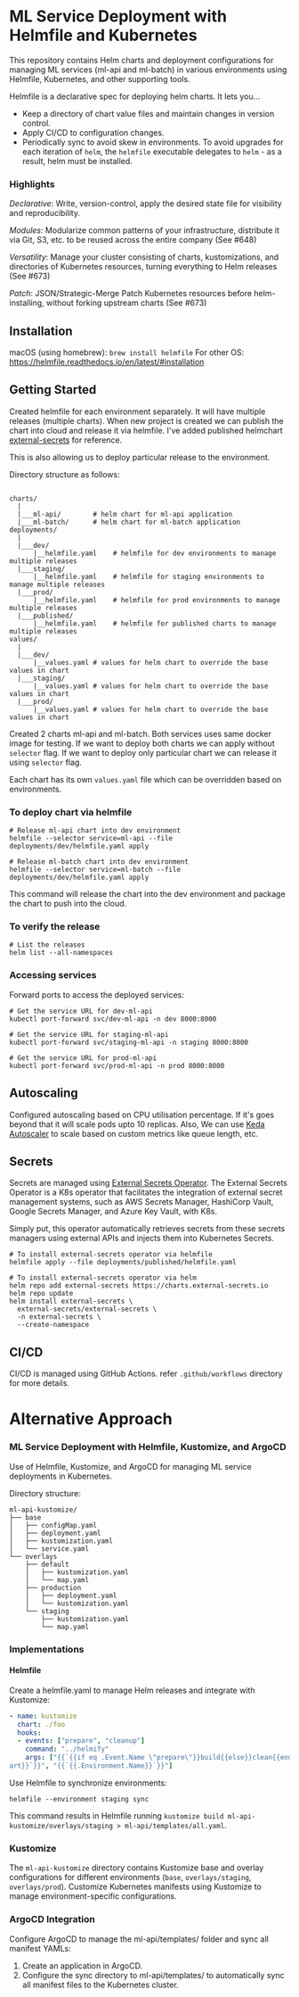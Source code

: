 # ML Service Deployment with Helmfile and Kubernetes
This repository contains Helm charts and deployment configurations for managing ML services (ml-api and ml-batch) in various environments using Helmfile, Kubernetes, and other supporting tools.

Helmfile is a declarative spec for deploying helm charts. It lets you...

 - Keep a directory of chart value files and maintain changes in version control.
 - Apply CI/CD to configuration changes.
 - Periodically sync to avoid skew in environments.
To avoid upgrades for each iteration of `helm`, the `helmfile` executable delegates to `helm` - as a result, helm must be installed.

### Highlights
*Declarative*: Write, version-control, apply the desired state file for visibility and reproducibility.

*Modules*: Modularize common patterns of your infrastructure, distribute it via Git, S3, etc. to be reused across the entire company (See #648)

*Versatility*: Manage your cluster consisting of charts, kustomizations, and directories of Kubernetes resources, turning everything to Helm releases (See #673)

*Patch*: JSON/Strategic-Merge Patch Kubernetes resources before helm-installing, without forking upstream charts (See #673)

## Installation

macOS (using homebrew): `brew install helmfile`
For other OS: https://helmfile.readthedocs.io/en/latest/#installation

## Getting Started
Created helmfile for each environment separately. It will have multiple releases (multiple charts). When new project is created we can publish the chart into cloud and release it via helmfile. I've added published helmchart [external-secrets](deployments/published/helmfile.yaml) for reference.

This is also allowing us to deploy particular release to the environment. 

Directory structure as follows:
```

charts/
  |
  |___ml-api/        # helm chart for ml-api application
  |___ml-batch/      # helm chart for ml-batch application
deployments/
  |
  |___dev/
      |__helmfile.yaml    # helmfile for dev environments to manage multiple releases
  |___staging/
      |__helmfile.yaml    # helmfile for staging environments to manage multiple releases
  |___prod/
      |__helmfile.yaml    # helmfile for prod environments to manage multiple releases
  |___published/
      |__helmfile.yaml    # helmfile for published charts to manage multiple releases
values/
  |
  |___dev/
      |__values.yaml # values for helm chart to override the base values in chart
  |___staging/
      |__values.yaml # values for helm chart to override the base values in chart
  |___prod/
      |__values.yaml # values for helm chart to override the base values in chart
```
Created 2 charts ml-api and ml-batch. Both services uses same docker image for testing. If we want to deploy both charts we can apply without `selector` flag. If we want to deploy only particular chart we can release it using `selector` flag.

Each chart has its own `values.yaml` file which can be overridden based on environments. 


### To deploy chart via helmfile
```shell
# Release ml-api chart into dev environment
helmfile --selector service=ml-api --file deployments/dev/helmfile.yaml apply

# Release ml-batch chart into dev environment
helmfile --selector service=ml-batch --file deployments/dev/helmfile.yaml apply
```
This command will release the chart into the dev environment and package the chart to push into the cloud.

### To verify the release
```shell
# List the releases
helm list --all-namespaces
```
### Accessing services
Forward ports to access the deployed services:
```shell
# Get the service URL for dev-ml-api
kubectl port-forward svc/dev-ml-api -n dev 8000:8000

# Get the service URL for staging-ml-api
kubectl port-forward svc/staging-ml-api -n staging 8000:8000

# Get the service URL for prod-ml-api
kubectl port-forward svc/prod-ml-api -n prod 8000:8000
```


## Autoscaling
Configured autoscaling based on CPU utilisation percentage. If it's goes beyond that it will scale pods upto 10 replicas. Also, We can use [Keda Autoscaler](https://keda.sh/) to scale based on custom metrics like queue length, etc.

## Secrets
Secrets are managed using [External Secrets Operator](https://github.com/external-secrets/external-secrets?ref=blog.gitguardian.com).
The External Secrets Operator is a K8s operator that facilitates the integration of external secret management systems, such as AWS Secrets Manager, HashiCorp Vault, Google Secrets Manager, and Azure Key Vault, with K8s.

Simply put, this operator automatically retrieves secrets from these secrets managers using external APIs and injects them into Kubernetes Secrets.

```shell
# To install external-secrets operator via helmfile
helmfile apply --file deployments/published/helmfile.yaml

# To install external-secrets operator via helm
helm repo add external-secrets https://charts.external-secrets.io
helm repo update
helm install external-secrets \
  external-secrets/external-secrets \
  -n external-secrets \
  --create-namespace
```

## CI/CD
CI/CD is managed using GitHub Actions. refer `.github/workflows` directory for more details.


# Alternative Approach
### ML Service Deployment with Helmfile, Kustomize, and ArgoCD
Use of Helmfile, Kustomize, and ArgoCD for managing ML service deployments in Kubernetes. 

Directory structure:
```
ml-api-kustomize/
├── base
│   ├── configMap.yaml
│   ├── deployment.yaml
│   ├── kustomization.yaml
│   └── service.yaml
└── overlays
    ├── default
    │   ├── kustomization.yaml
    │   └── map.yaml
    ├── production
    │   ├── deployment.yaml
    │   └── kustomization.yaml
    └── staging
        ├── kustomization.yaml
        └── map.yaml
```
### Implementations
#### Helmfile
Create a helmfile.yaml to manage Helm releases and integrate with Kustomize:

```yaml
- name: kustomize
  chart: ./foo
  hooks:
  - events: ["prepare", "cleanup"]
    command: "../helmify"
    args: ["{{`{{if eq .Event.Name \"prepare\"}}build{{else}}clean{{end}}`}}", "{{`{{.Release.Ch\
art}}`}}", "{{`{{.Environment.Name}}`}}"]
```
Use Helmfile to synchronize environments:
```shell
helmfile --environment staging sync
```
This command results in Helmfile running `kustomize build ml-api-kustomize/overlays/staging > ml-api/templates/all.yaml`.

### Kustomize
The `ml-api-kustomize` directory contains Kustomize base and overlay configurations for different environments (`base`, `overlays/staging`, `overlays/prod`). Customize Kubernetes manifests using Kustomize to manage environment-specific configurations.

### ArgoCD Integration
Configure ArgoCD to manage the ml-api/templates/ folder and sync all manifest YAMLs:

1. Create an application in ArgoCD.
2. Configure the sync directory to ml-api/templates/ to automatically sync all manifest files to the Kubernetes cluster.